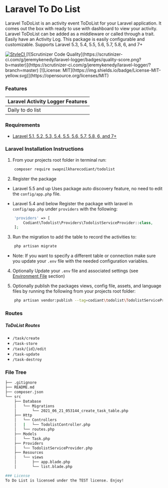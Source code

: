 # Laravel To Do List
Laravel ToDoList is an activity event ToDoList for your Laravel application. It comes out the box with ready to use with dashboard to view your activity. Laravel ToDoList can be added as a middleware or called through a trait. Easily have an Activity Log. This package is easily configurable and customizable. Supports Laravel 5.3, 5.4, 5.5, 5.6, 5.7, 5.8, 6, and 7+

<a href="https://styleci.io/repos/109630720">
    <img src="https://styleci.io/repos/109630720/shield?branch=master" alt="StyleCI" style="border-radius: 3px;">
</a>
[![Scrutinizer Code Quality](https://scrutinizer-ci.com/g/jeremykenedy/laravel-logger/badges/quality-score.png?b=master)](https://scrutinizer-ci.com/g/jeremykenedy/laravel-logger/?branch=master)
[![License: MIT](https://img.shields.io/badge/License-MIT-yellow.svg)](https://opensource.org/licenses/MIT)

### Features
| Laravel Activity Logger Features  |
| :------------ |
|Daily to do list|

### Requirements
* [Laravel 5.1, 5.2, 5.3, 5.4, 5.5, 5.6, 5.7, 5.8, 6, and 7+](https://laravel.com/docs/installation)

### Laravel Installation Instructions
1. From your projects root folder in terminal run:

```bash
    composer require swapnilkharecodiant/todolist
```

2. Register the package

* Laravel 5.5 and up
Uses package auto discovery feature, no need to edit the `config/app.php` file.

* Laravel 5.4 and below
Register the package with laravel in `config/app.php` under `providers` with the following:

```php
    'providers' => [
        Codiant\Todolist\Providers\TodolistServiceProvider::class,
    ];
```

3. Run the migration to add the table to record the activities to:

```php
    php artisan migrate
```

* Note: If you want to specify a different table or connection make sure you update your `.env` file with the needed configuration variables.

4. Optionally Update your `.env` file and associated settings (see [Environment File](#environment-file) section)

5. Optionally publish the packages views, config file, assets, and language files by running the following from your projects root folder:

```bash
    php artisan vendor:publish --tag=codiant\todolist\TodolistServiceProvider 
```


### Routes
##### ToDoList Routes

* ```/task/create```
* ```/task-store```
* ```/task/{id}/edit```
* ```/task-update```
* ```/task-destroy```

### File Tree

```bash
├── .gitignore
├── README.md
├── composer.json
└── src
    ├── Database
    │   └── Migrations
    │       └── 2021_06_21_053144_create_task_table.php
    ├── Http
    │   └── Controllers
    │   |   └── TodolistController.php
    │   └── routes.php
    ├── Models
    │   └── Task.php
    ├── Providers
    │   └── TodolistServiceProvider.php
    ├── Resources
    │   └── views
    │       ├── app.blade.php
    │       └── list.blade.php

### License
To Do List is licensed under the TEST license. Enjoy!